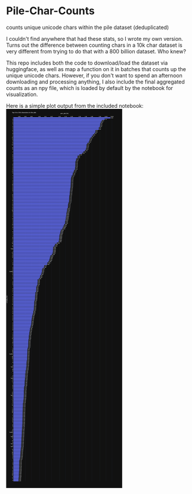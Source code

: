 # Pile-Char-Counts
counts unique unicode chars within the pile dataset (deduplicated)

I couldn't find anywhere that had these stats, so I wrote my own version. 
Turns out the difference between counting chars in a 10k char dataset is very different from trying to do that with a 800 billion dataset. Who knew?

This repo includes both the code to download/load the dataset via huggingface, as well as map a function on it in batches that counts up the unique unicode chars.
However, if you don't want to spend an afternoon downloading and processing anything, I also include the final aggregated counts as an npy file, which is loaded by default by the notebook for visualization.

Here is a simple plot output from the included notebook:
![Plot](plot.png)
